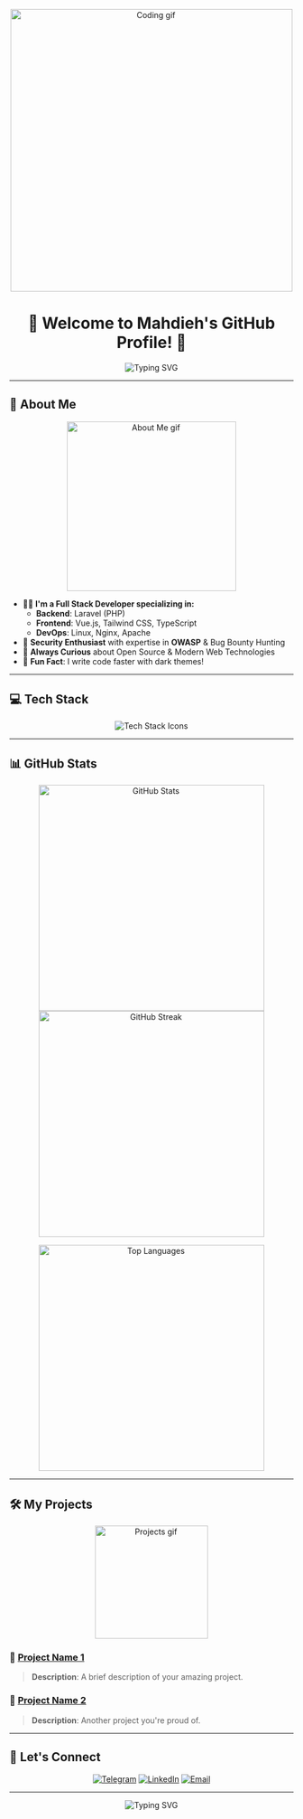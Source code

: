 <p align="center">
  <img src="https://media.giphy.com/media/qgQUggAC3Pfv687qPC/giphy.gif" width="500" alt="Coding gif">
</p>

<h1 align="center">🚀 Welcome to Mahdieh's GitHub Profile! 🌟</h1>

<p align="center">
  <img src="https://readme-typing-svg.herokuapp.com?font=Fira+Code&size=22&duration=4000&pause=1000&color=25FF8F&center=true&vCenter=true&width=600&lines=I'm+a+Passionate+Developer!;Laravel+%7C+Vue.js+%7C+TypeScript;Linux+%7C+Cybersecurity+%7C+Bug+Bounty+Hunter!;Always+Learning+%7C+Always+Building!" alt="Typing SVG">
</p>

---

## 🎯 **About Me**

<p align="center">
  <img src="https://media.giphy.com/media/Y4ak9Ki2GZCbJxAnJD/giphy.gif" width="300" alt="About Me gif">
</p>

- 👩‍💻 **I'm a Full Stack Developer specializing in:**  
  - **Backend**: Laravel (PHP)  
  - **Frontend**: Vue.js, Tailwind CSS, TypeScript  
  - **DevOps**: Linux, Nginx, Apache  
- 🔐 **Security Enthusiast** with expertise in **OWASP** & Bug Bounty Hunting  
- 🧠 **Always Curious** about Open Source & Modern Web Technologies  
- 🎉 **Fun Fact**: I write code faster with dark themes!  

---

## 💻 **Tech Stack**

<p align="center">
  <img src="https://skillicons.dev/icons?i=php,laravel,vue,typescript,linux,postgresql,nginx,git,github" alt="Tech Stack Icons">
</p>

---

## 📊 **GitHub Stats**

<p align="center">
  <img src="https://github-readme-stats.vercel.app/api?username=YourGitHubUsername&show_icons=true&theme=radical" alt="GitHub Stats" width="400">
  <img src="https://github-readme-streak-stats.herokuapp.com/?user=YourGitHubUsername&theme=radical" alt="GitHub Streak" width="400">
</p>

<p align="center">
  <img src="https://github-readme-stats.vercel.app/api/top-langs/?username=YourGitHubUsername&layout=compact&theme=radical" alt="Top Languages" width="400">
</p>

---

## 🛠️ **My Projects**

<p align="center">
  <img src="https://media.giphy.com/media/du3J3cXyzhj75IOgvA/giphy.gif" width="200" alt="Projects gif">
</p>

### 🔗 [Project Name 1](https://github.com/YourGitHubUsername/Project1)  
> **Description**: A brief description of your amazing project.

### 🔗 [Project Name 2](https://github.com/YourGitHubUsername/Project2)  
> **Description**: Another project you're proud of.

---

## 🤝 **Let's Connect**

<p align="center">
  <a href="https://t.me/YourTelegramUsername"><img src="https://img.shields.io/badge/Telegram-2CA5E0?style=for-the-badge&logo=telegram&logoColor=white" alt="Telegram"></a>
  <a href="https://linkedin.com/in/YourLinkedInUsername"><img src="https://img.shields.io/badge/LinkedIn-0077B5?style=for-the-badge&logo=linkedin&logoColor=white" alt="LinkedIn"></a>
  <a href="mailto:your-email@example.com"><img src="https://img.shields.io/badge/Email-D14836?style=for-the-badge&logo=gmail&logoColor=white" alt="Email"></a>
</p>

---

<p align="center">
  <img src="https://readme-typing-svg.herokuapp.com?font=Fira+Code&size=18&duration=3000&pause=1000&color=25FF8F&center=true&vCenter=true&lines=Thanks+for+stopping+by!;Happy+Coding+💻!" alt="Typing SVG">
</p>
